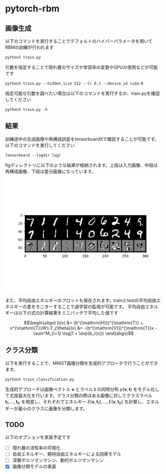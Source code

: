 # pytorch-rbm
## 画像生成
以下のコマンドを実行することでデフォルトのハイパーパラメータを用いてRBMの訓練が行われます
```
python3 train.py
```

引数を指定することで隠れ層のサイズや学習率の変更やGPUの使用などが可能です
```
python3 train.py --hidden_size 512 --lr 0.1 --device_id cuda:0
```

指定可能な引数を調べたい場合は以下のコマンドを実行するか、train.pyを確認してください
```
python3 train.py -h
```


## 結果
訓練途中の生成画像や再構成誤差をtensorboardXで確認することが可能です。以下のコマンドを実行してください
```
tensorboard --logdir log/
```

figディレクトリに以下のような結果が格納されます。上段は入力画像、中段は再構成画像、下段は差分画像になっています。
![reconst](fig/reconst_img.png)

また、平均自由エネルギーのプロットも保存されます。trainとtestの平均自由エネルギーの差をモニターすることで過学習の監視が可能です。
平均自由エネルギーは以下の式の計算結果をミニバッチで平均した値です
```math
\begin{align}
b(x) &= (b^{\mathrm{H}})^{\mathrm{T}} + x^{\mathrm{T}}W\\
F_{\theta}(x) &= -(b^{\mathrm{V}})^{\mathrm{T}}x - \sum^M_{i=1} \log(1 + \exp(b_i(x)))
\end{align}
```

## クラス分類

以下を実行することで、MNIST画像分類を生成的アプローチで行うことができます。
```
python3 train_classification.py
```
生成的アプローチは画像ベクトル $\mathbf{v}$ とラベル $\mathbf{t}$ の同時分布 $p(\mathbf{v},\mathbf{t})$ をモデル化して尤度最大化を行います。クラス分類の際はある画像に対してクラスラベル $\mathbf{t}_1,...,\mathbf{t}_K$ を用意し、それぞれでエネルギー $E(\mathbf{v},\mathbf{t}_1),...,E(\mathbf{v},\mathbf{t}_K)$ を計算し、エネルギーが最小のクラスに画像を分類します。


## TODO
以下のオプションを実装予定です
+ [ ] 隠れ層の活性率の可視化 
+ [ ] 自由エネルギー、期待自由エネルギーによる回帰モデル
+ [ ] 深層ボルツマンマシン、動的ボルツマンマシン
+ [x] 画像分類モデルの実装
